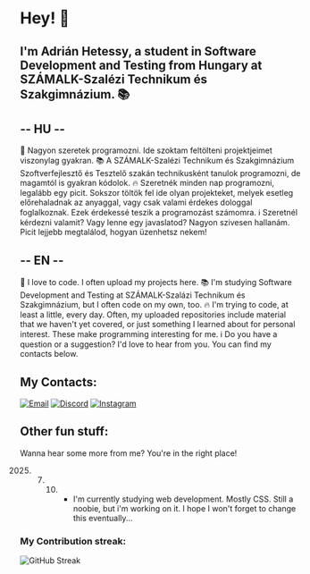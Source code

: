 # Hey! 👋
## I'm Adrián Hetessy, a student in Software Development and Testing from Hungary at SZÁMALK-Szalézi Technikum és Szakgimnázium. 📚

## -- HU -- ##
💭 Nagyon szeretek programozni. Ide szoktam feltölteni projektjeimet viszonylag gyakran.
📚 A SZÁMALK-Szalézi Technikum és Szakgimnázium Szoftverfejlesztő és Tesztelő szakán technikusként tanulok programozni, de magamtól is gyakran kódolok.
🔥 Szeretnék minden nap programozni, legalább egy picit. Sokszor töltök fel ide olyan projekteket, melyek esetleg előrehaladnak az anyaggal, vagy csak valami érdekes dologgal foglalkoznak. Ezek érdekessé teszik a programozást számomra.
ℹ️ Szeretnél kérdezni valamit? Vagy lenne egy javaslatod? Nagyon szivesen hallanám. Picit lejjebb megtalálod, hogyan üzenhetsz nekem!

## -- EN -- ##

💭 I love to code. I often upload my projects here.
📚 I'm studying Software Development and Testing at SZÁMALK-Szalázi Technikum és Szakgimnázium, but I often code on my own, too.
🔥 I'm trying to code, at least a little, every day. Often, my uploaded repositories include material that we haven't yet covered, or just something I learned about for personal interest. These make programming interesting for me.
ℹ️ Do you have a question or a suggestion? I'd love to hear from you. You can find my contacts below.

## My Contacts:

[![Email](https://img.shields.io/badge/Email-D14836?style=for-the-badge&logo=gmail&logoColor=white)](mailto:hetessyadrian@gmail.com)
[![Discord](https://img.shields.io/badge/Discord-5865F2?style=for-the-badge&logo=discord&logoColor=white)](https://discord.com/users/vq_ghz)
[![Instagram](https://img.shields.io/badge/Instagram-E4405F?style=for-the-badge&logo=instagram&logoColor=white)](https://instagram.com/htsy.adr)

## Other fun stuff:
Wanna hear some more from me? You're in the right place!

2025. 07. 10. - I'm currently studying web development. Mostly CSS. Still a noobie, but i'm working on it. I hope I won't forget to change this eventually...

### My Contribution streak:
![GitHub Streak](https://streak-stats.demolab.com/?user=adrianhelllo)

<!--
**adrianhelllo/adrianhelllo** is a ✨ _special_ ✨ repository because its `README.md` (this file) appears on your GitHub profile.

Here are some ideas to get you started:

- 🔭 I’m currently working on ...
- 🌱 I’m currently learning ...
- 👯 I’m looking to collaborate on ...
- 🤔 I’m looking for help with ...
- 💬 Ask me about ...
- 📫 How to reach me: ...
- 😄 Pronouns: ...
- ⚡ Fun fact: ...
-->
